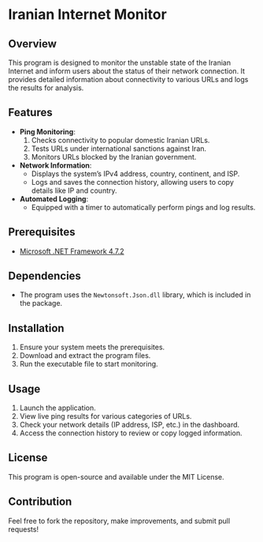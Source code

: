 # Iranian Internet Monitor

## Overview
This program is designed to monitor the unstable state of the Iranian Internet and inform users about the status of their network connection. It provides detailed information about connectivity to various URLs and logs the results for analysis.

## Features
- **Ping Monitoring**:
  1. Checks connectivity to popular domestic Iranian URLs.
  2. Tests URLs under international sanctions against Iran.
  3. Monitors URLs blocked by the Iranian government.
- **Network Information**:
  - Displays the system’s IPv4 address, country, continent, and ISP.
  - Logs and saves the connection history, allowing users to copy details like IP and country.
- **Automated Logging**:
  - Equipped with a timer to automatically perform pings and log results.

## Prerequisites
- [Microsoft .NET Framework 4.7.2](https://dotnet.microsoft.com/en-us/download/dotnet-framework/net472)

## Dependencies
- The program uses the `Newtonsoft.Json.dll` library, which is included in the package.

## Installation
1. Ensure your system meets the prerequisites.
2. Download and extract the program files.
3. Run the executable file to start monitoring.

## Usage
1. Launch the application.
2. View live ping results for various categories of URLs.
3. Check your network details (IP address, ISP, etc.) in the dashboard.
4. Access the connection history to review or copy logged information.

## License
This program is open-source and available under the MIT License.

## Contribution
Feel free to fork the repository, make improvements, and submit pull requests!


